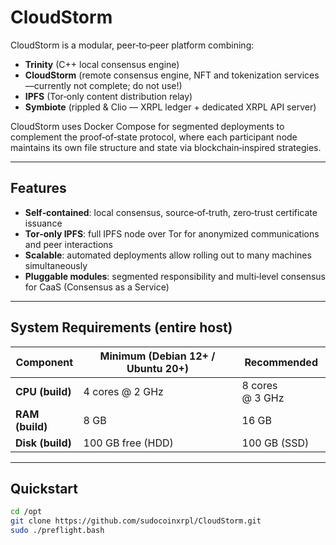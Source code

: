 # CloudStorm

CloudStorm is a modular, peer‑to‑peer platform combining:

- **Trinity** (C++ local consensus engine)  
- **CloudStorm** (remote consensus engine, NFT and tokenization services—currently not complete; do not use!)  
- **IPFS** (Tor‑only content distribution relay)  
- **Symbiote** (rippled & Clio — XRPL ledger + dedicated XRPL API server)  

CloudStorm uses Docker Compose for segmented deployments to complement the proof‑of‑state protocol, where each participant node maintains its own file structure and state via blockchain‑inspired strategies.

---

## Features

- **Self‑contained**: local consensus, source‑of‑truth, zero‑trust certificate issuance  
- **Tor‑only IPFS**: full IPFS node over Tor for anonymized communications and peer interactions  
- **Scalable**: automated deployments allow rolling out to many machines simultaneously  
- **Pluggable modules**: segmented responsibility and multi‑level consensus for CaaS (Consensus as a Service)  

---

## System Requirements (entire host)

| Component          | Minimum (Debian 12+ / Ubuntu 20+) | Recommended          |
|--------------------|-----------------------------------|----------------------|
| **CPU (build)**    | 4 cores @ 2 GHz                   | 8 cores @ 3 GHz      |
| **RAM (build)**    | 8 GB                              | 16 GB                |
| **Disk (build)**   | 100 GB free (HDD)                | 100 GB (SSD)         |

---

## Quickstart

```bash
cd /opt
git clone https://github.com/sudocoinxrpl/CloudStorm.git
sudo ./preflight.bash
